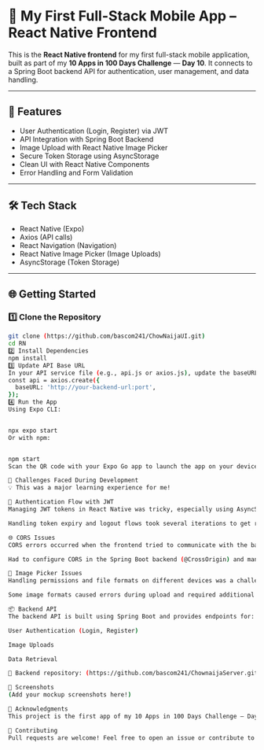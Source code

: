 # 📱 My First Full-Stack Mobile App – React Native Frontend

This is the **React Native frontend** for my first full-stack mobile application, built as part of my **10 Apps in 100 Days Challenge** — **Day 10**. It connects to a Spring Boot backend API for authentication, user management, and data handling.

---

## 🚀 Features

- User Authentication (Login, Register) via JWT
- API Integration with Spring Boot Backend
- Image Upload with React Native Image Picker
- Secure Token Storage using AsyncStorage
- Clean UI with React Native Components
- Error Handling and Form Validation

---

## 🛠️ Tech Stack

- React Native (Expo)
- Axios (API calls)
- React Navigation (Navigation)
- React Native Image Picker (Image Uploads)
- AsyncStorage (Token Storage)

---

## 🌐 Getting Started

### 1️⃣ Clone the Repository

```bash
git clone (https://github.com/bascom241/ChowNaijaUI.git)
cd RN
2️⃣ Install Dependencies
npm install
3️⃣ Update API Base URL
In your API service file (e.g., api.js or axios.js), update the baseURL to match your backend:
const api = axios.create({
  baseURL: 'http://your-backend-url:port',
});
4️⃣ Run the App
Using Expo CLI:


npx expo start
Or with npm:


npm start
Scan the QR code with your Expo Go app to launch the app on your device.

🐛 Challenges Faced During Development
💡 This was a major learning experience for me!

🧩 Authentication Flow with JWT
Managing JWT tokens in React Native was tricky, especially using AsyncStorage for token persistence and auto-login.

Handling token expiry and logout flows took several iterations to get right.

🌐 CORS Issues
CORS errors occurred when the frontend tried to communicate with the backend.

Had to configure CORS in the Spring Boot backend (@CrossOrigin) and manage allowed origins.

📸 Image Picker Issues
Handling permissions and file formats on different devices was a challenge.

Some image formats caused errors during upload and required additional testing.

📦 Backend API
The backend API is built using Spring Boot and provides endpoints for:

User Authentication (Login, Register)

Image Uploads

Data Retrieval

🔗 Backend repository: (https://github.com/bascom241/ChownaijaServer.git)

📸 Screenshots
(Add your mockup screenshots here!)

🙌 Acknowledgments
This project is the first app of my 10 Apps in 100 Days Challenge — Day 10. It has been an incredible journey, tackling real-world problems and learning new technologies.

🤝 Contributing
Pull requests are welcome! Feel free to open an issue or contribute to the project.

